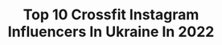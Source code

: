 ---
title: Top 10 Crossfit Instagram Influencers In Ukraine In 2022
description: >-
  Find top crossfit Instagram influencers in Ukraine in 2022. Most popular hashtags: #crossfit #workout #fitness #motivation.
platform: Instagram
hits: 12
text_top: Discover the top-rated Instagram accounts on inBeat.
text_bottom: Our search engine has 12 Instagram influencers like this in Ukraine for you to contact.
profiles:
  - username: "stavnicha_dasha"
    fullname: >-
      Даша Ставнича🐆
    bio: >-
      Fitness Coach 🔥Functional🔥TRX🔥CrossFit🔥Stretching 💪 Тренировки>с умом>на результат. 🏆МС-по лёгкой атлетики,Призёр чемпионат Мира и Европы. ❤️Авторский
    location: "Ukraine"
    followers: 10806
    engagement: 1243
    commentsToLikes: 0.037012
    id: ck8tds9r44l770j78hijdqls0
    verified: false
    hashtags: "#tracknation, #trackandfield, #runnersofinsta, #nikewoman"
  - username: "a_p_r_i_o_r_i"
    fullname: >-
      Maks Putria
    bio: >-
      💪Мастер-тренер тренажёрного 🤼‍♂️МС Украины Панкратион 🏋🏽‍♂️Победитель, призёр турниров по CrossFit 🏃‍♂️Победитель, призёр турниров забегов OCR
    location: "Ukraine"
    followers: 17772
    engagement: 219
    commentsToLikes: 0.064857
    id: ck5ce5v47kdtn0i11md0wu5d1
    verified: false
    hashtags: "#ocrlife, #ocr, #powerlift, #crossfit"
  - username: "orobets_sw"
    fullname: >-
      IVAN OROBETS
    bio: >-
      🔹I am 2️⃣2️⃣ years old♋️ 🔸7️⃣0️⃣ kg, 1️⃣8️⃣0️⃣ cm 🔹I am from Ukraine🇺🇦 🔸I training 8️⃣ years, #workout & #calisthenics 🔹My YouTube channel👇👇👇
    location: "Ukraine"
    followers: 27778
    engagement: 848
    commentsToLikes: 0.016346
    id: ck5c3ohruzqs70i111yc4udvy
    verified: false
    hashtags: ""
  - username: "ivankrylenko"
    fullname: >-
      Иван
    bio: >-
      High workout coach Functional practice  Creator&head of @barstylers_official Fitness model PR & advertising: direct 👀🗣Facebook ivan krylenko
    location: "Ukraine"
    followers: 15116
    engagement: 287
    commentsToLikes: 0.074380
    id: ck6u9e10bx0f10j71kmklx7t2
    verified: false
    hashtags: "#crossfit, #traning, #power, #menstyle"
  - username: "la_cirque.art"
    fullname: >-
      𝐀𝐍𝐃𝐑𝐈𝐈 𝐋𝐘𝐓𝐕𝐀𝐊 🎪🎭
    bio: >-
      🔘𝐀𝐫𝐭𝐢𝐬𝐭 𝐨𝐟 @cirquedusoleil @dragoneofficial 🎪🌞 𝐒𝐡𝐨𝐰𝐬: #Quidam #LaNouba #LaPerleDXB 🔘𝐏𝐡𝐨𝐭𝐨𝐠𝐫𝐚𝐩𝐡𝐞𝐫 @la_pics.art 📸 𝐕𝐢𝐧𝐧𝐢𝐭𝐬𝐚 📍 𝐊𝐢𝐞𝐯 🇺🇦 🔱
    location: "Ukraine"
    followers: 9221
    engagement: 576
    commentsToLikes: 0.067612
    id: ck0vzn9pw9y2n0i1931073vl6
    verified: false
    hashtags: "#travelgram, #dubaimall, #dubaigram, #creative"
  - username: "flipthatlid"
    fullname: >-
      Marketplace
    bio: >-
      🔳Street wear👟👕🔝 🔳Только оригинальные товары💯 🔳Ukraine, Kyiv🇺🇦 🔳Доставка любых вещей под заказ‼️
    location: "Ukraine"
    followers: 44161
    engagement: 1377
    commentsToLikes: 0.159282
    id: ck15q9jiy1r910i19l9u3z4q5
    verified: false
    hashtags: "#sneakerworld, #sneakers, #boxing, #ternovykh"
  - username: "kerolfox"
    fullname: >-
      𝐊𝐚𝐫𝐨𝐥𝐢𝐧𝐚 𝐙𝐚𝐥𝐞𝐯𝐬𝐤𝐚𝐲𝐚
    bio: >-
      Twerk Lessons @silver.gym.skarzysko & @szkola_tanca_layla 🎥👩‍🎓Рассказываю о жизни в Польше 💚 Active & Healthy Lifestyle 🥗 💦 Fitness Trener💪 🗣🇺🇦🇵🇱🇺🇸🇷🇺
    location: "Ukraine"
    followers: 4944
    engagement: 1033
    commentsToLikes: 0.036505
    id: ck6tjm8as2zls0j715b97dp4z
    verified: false
    hashtags: "#selfie, #polishboy, #gym, #ukraine"
  - username: "batyr_akhmedov"
    fullname: >-
      Батыр
    bio: >-
      Крым.Professional Boxer. ( 8 - 1-0- 7 ko)WBA super lightweight, intercontinental Champion! Simferopol, Los Angeles!
    location: "Ukraine"
    followers: 11961
    engagement: 233
    commentsToLikes: 0.029175
    id: ck6u036arddjj0j71qu7b1242
    verified: false
    hashtags: "#sports, #crimea, #motivation, #motivationalquotes"
  - username: "dmitryichumak"
    fullname: >-
      Дмитро Чумак 🇺🇦
    bio: >-
      🔹World medalist 2015 🔹Olympian Rio-2016 🔹European medalist 2017 🔹World medalist 2017 🔹European champion2019 App for weightlifters ⤵️
    location: "Ukraine"
    followers: 52813
    engagement: 269
    commentsToLikes: 0.101918
    id: ck6trf8muyn4n0j71q5fb9zt4
    verified: false
    hashtags: "#proweightliftingapp, #tokyo2020, #whitecard, #familytime"
  - username: "liashok_oleg_cop"
    fullname: >-
      Персональний тренер
    bio: >-
      °teacher at the police academy🚔 °master of sport💪 °Coach-personal training @crossgym_baza_team °Pankration🥊 °fitness🏃‍♀️ °gym🏋️‍♀️ °Online training🤳
    location: "Ukraine"
    followers: 10621
    engagement: 1151
    commentsToLikes: 0.015845
    id: ckf5ljobyptrx0j23sk36gq44
    verified: false
    hashtags: "#crossfit, #girl, #like, #chacha"
---
